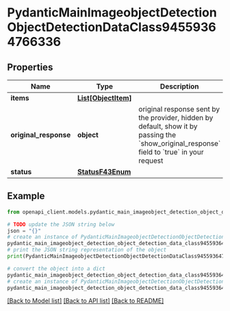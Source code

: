 # PydanticMainImageobjectDetectionObjectDetectionDataClass94559364766336


## Properties

Name | Type | Description | Notes
------------ | ------------- | ------------- | -------------
**items** | [**List[ObjectItem]**](ObjectItem.md) |  | [optional] 
**original_response** | **object** | original response sent by the provider, hidden by default, show it by passing the &#x60;show_original_response&#x60; field to &#x60;true&#x60; in your request | [optional] 
**status** | [**StatusF43Enum**](StatusF43Enum.md) |  | 

## Example

```python
from openapi_client.models.pydantic_main_imageobject_detection_object_detection_data_class94559364766336 import PydanticMainImageobjectDetectionObjectDetectionDataClass94559364766336

# TODO update the JSON string below
json = "{}"
# create an instance of PydanticMainImageobjectDetectionObjectDetectionDataClass94559364766336 from a JSON string
pydantic_main_imageobject_detection_object_detection_data_class94559364766336_instance = PydanticMainImageobjectDetectionObjectDetectionDataClass94559364766336.from_json(json)
# print the JSON string representation of the object
print(PydanticMainImageobjectDetectionObjectDetectionDataClass94559364766336.to_json())

# convert the object into a dict
pydantic_main_imageobject_detection_object_detection_data_class94559364766336_dict = pydantic_main_imageobject_detection_object_detection_data_class94559364766336_instance.to_dict()
# create an instance of PydanticMainImageobjectDetectionObjectDetectionDataClass94559364766336 from a dict
pydantic_main_imageobject_detection_object_detection_data_class94559364766336_form_dict = pydantic_main_imageobject_detection_object_detection_data_class94559364766336.from_dict(pydantic_main_imageobject_detection_object_detection_data_class94559364766336_dict)
```
[[Back to Model list]](../README.md#documentation-for-models) [[Back to API list]](../README.md#documentation-for-api-endpoints) [[Back to README]](../README.md)


